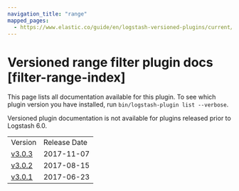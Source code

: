 ```yaml
---
navigation_title: "range"
mapped_pages:
  - https://www.elastic.co/guide/en/logstash-versioned-plugins/current/filter-range-index.html
---
```


# Versioned range filter plugin docs [filter-range-index]

This page lists all documentation available for this plugin. To see which plugin version you have installed, run `bin/logstash-plugin list --verbose`.

Versioned plugin documentation is not available for plugins released prior to Logstash 6.0.

| | |
| :- | :- |
| Version | Release Date |
| [v3.0.3](v3-0-3-plugins-filters-range.md) | 2017-11-07 |
| [v3.0.2](v3-0-2-plugins-filters-range.md) | 2017-08-15 |
| [v3.0.1](v3-0-1-plugins-filters-range.md) | 2017-06-23 |
